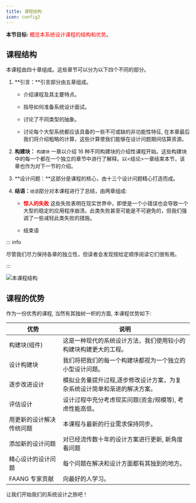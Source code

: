 ```yaml
---
title: 课程结构
icon: config2
---
```


**本节目标:** <font color=red>概览本系统设计课程的结构和优势</font>。

## 课程结构

本课程由四十章组成。这些章节可以分为以下四个不同的部分。

1. **引言：**引言部分由五章组成。

   - 介绍课程及其主要特点。

   - 指导如何准备系统设计面试。

   - 讨论了不同类型的抽象。

   - 讨论每个大型系统都应该具备的一些不可或缺的非功能性特征, 在本章最后我们将介绍粗略的计算，这些计算使我们能够在设计问题期间估算资源。
2. **构建块：** `构建块` 一章以介绍 16 种不同构建块的介绍性课程开始。这些构建块中的每一个都在一个独立的章节中进行了解释。以<结论>一章结束本节，该章也作为对下一节的介绍。
3. **设计问题：**这部分是课程的核心，由十三个设计问题精心打造而成。
4. **结语：**`结语`部分对本课程进行了总结，由两章组成:

   - <font color=red>**惊人的失败**</font> 这些失败表明在现实世界中，即使是一个小错误也会导致一个大型的稳定的应用程序崩溃。此类失败甚至可能是不可避免的，但我们强调了一些减轻此类失败的措施。

   - 结束语

::: info

尽管我们尽力保持各章的独立性，但读者会发现按给定顺序阅读它们很有用。

:::

![本课程结构](https://cdn.jsdelivr.net/gh/gaoxiang15125/BlogImage@master/课程章节思维导图.png)

## 课程的优势

作为一份优秀的课程, 当然有其独树一帜的方面, 本课程优势如下:

| 优势                     | 说明                                                         |
| ------------------------ | ------------------------------------------------------------ |
| 构建块(组件)             | 这是一种现代的系统设计方法，我们使用较小的构建块构建更大的工程。 |
| 设计构建块               | 我们将把我们的每一个构建块都视为一个独立的小型设计问题。     |
| 逐步改进设计             | 模拟业务量提升过程,逐步修改设计方案，为复杂系统设计简单和渐进的解决方案。 |
| 评估设计                 | 设计过程中充分考虑现实问题(资金/规模等), 考虑性能高低。      |
| 用更新的设计解决传统问题 | 本课程与最新的行业需求保持同步。                             |
| 添加新的设计问题         | 对已经流传数十年的设计方案进行更新, 新角度看问题             |
| 精心设计的设计问题       | 每个问题在解决和设计方面都有其独到的地方。                   |
| FAANG 专家贡献           | 向最好的人学习。                                             |

让我们开始我们的系统设计之旅吧！